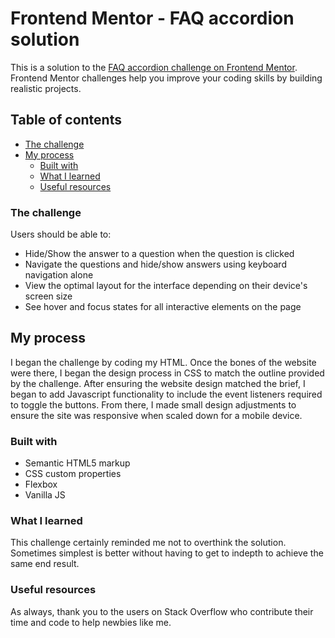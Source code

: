 # Frontend Mentor - FAQ accordion solution

This is a solution to the [FAQ accordion challenge on Frontend Mentor](https://www.frontendmentor.io/challenges/faq-accordion-wyfFdeBwBz). Frontend Mentor challenges help you improve your coding skills by building realistic projects. 

## Table of contents

- [The challenge](#the-challenge)
- [My process](#my-process)
  - [Built with](#built-with)
  - [What I learned](#what-i-learned)
  - [Useful resources](#useful-resources)

### The challenge

Users should be able to:

- Hide/Show the answer to a question when the question is clicked
- Navigate the questions and hide/show answers using keyboard navigation alone
- View the optimal layout for the interface depending on their device's screen size
- See hover and focus states for all interactive elements on the page

## My process

I began the challenge by coding my HTML. Once the bones of the website were there, I began the design process in CSS to match the outline provided by the challenge. After ensuring the website design matched the brief, I began to add Javascript functionality to include the event listeners required to toggle the buttons. From there, I made small design adjustments to ensure the site was responsive when scaled down for a mobile device. 

### Built with

- Semantic HTML5 markup
- CSS custom properties
- Flexbox
- Vanilla JS

### What I learned

This challenge certainly reminded me not to overthink the solution. Sometimes simplest is better without having to get to indepth to achieve the same end result. 

### Useful resources

As always, thank you to the users on Stack Overflow who contribute their time and code to help newbies like me. 
